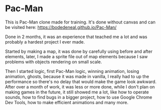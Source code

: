 # Pac-Man
This is Pac-Man clone made for training. It's done without canvas and can be visited here: https://bodedeneal.github.io/Pac-Man/

Done in 2 months, it was an experience that teached me a lot and was probably a hardest project I ever made. 

Started by making a map, it was done by carefully using before and after elements, later, I made a sprite file out of map elements because I saw problems with objects rendering on small scale. 

Then I started logic, first Pac-Man logic, winning animation, losing animation, ghosts, because it was made in vanilla, I really had to up the performance so there's no delay that would make the game look awkward. After over a month of work, it was less or more done, while I don't plan on making games in the future, it still showed me a lot, like how to operate sounds, how to find bugs in a bigger project, how to use Google Chrome Dev Tools, how to make efficient animations and many more. 
